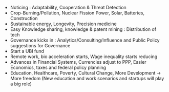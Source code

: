 - Noticing : Adaptability, Cooperation & Threat Detection
- Crop-Burning/Pollution, Nuclear Fission Power, Solar, Batteries, Construction
- Sustainable energy, Longevity, Precision medicine
- Easy Knowledge sharing, knowledge & patent mining : Distribution of tech
- Governance kicks in : Analytics/Consulting/Influence and Public Policy suggestions for Governance
- Start a UBI fund
- Remote work, bio acceleration starts, Wage inequality starts reducing
- Advances in Financial Systems, Currencies adjust to PPP, Easier Economics, taxes and federal policy planning
- Education, Healthcare, Poverty, Cultural Change, More Development -> More freedom (New education and work scenarios and startups will play a big role)
